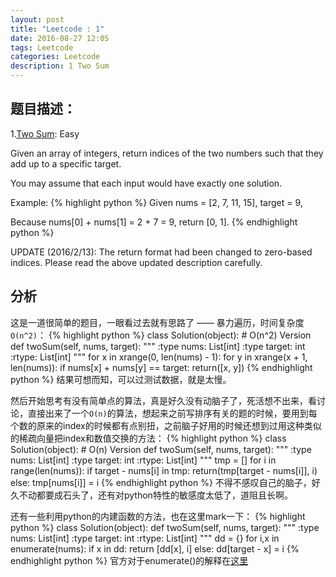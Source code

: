 ```yaml
---
layout: post
title: "Leetcode : 1"
date: 2016-08-27 12:05
tags: Leetcode
categories: Leetcode
description: 1 Two Sum
---
```


## 题目描述：

1.[Two Sum](https://leetcode.com/problems/two-sum/): Easy

Given an array of integers, return indices of the two numbers such that they add up to a specific target.

You may assume that each input would have exactly one solution.

Example:
{% highlight python %}
Given nums = [2, 7, 11, 15], target = 9,

Because nums[0] + nums[1] = 2 + 7 = 9,
return [0, 1].
{% endhighlight python %}

UPDATE (2016/2/13):
The return format had been changed to zero-based indices. Please read the above updated description carefully.

## 分析

这是一道很简单的题目，一眼看过去就有思路了 —— 暴力遍历，时间复杂度`O(n^2)`：
{% highlight python %}
class Solution(object):
    # O(n^2) Version
    def twoSum(self, nums, target):
        """
        :type nums: List[int]
        :type target: int
        :rtype: List[int]
        """
        for x in xrange(0, len(nums) - 1):
            for y in xrange(x + 1, len(nums)):
                if nums[x] + nums[y] == target:
                    return([x, y])
{% endhighlight python %}
结果可想而知，可以过测试数据，就是太慢。

然后开始思考有没有简单点的算法，真是好久没有动脑子了，死活想不出来，看讨论，直接出来了一个`O(n)`的算法，想起来之前写排序有关的题的时候，要用到每个数的原来的index的时候都有点别扭，之前脑子好用的时候还想到过用这种类似的稀疏向量把index和数值交换的方法：
{% highlight python %}
class Solution(object):
    # O(n) Version
    def twoSum(self, nums, target):
        """
        :type nums: List[int]
        :type target: int
        :rtype: List[int]
        """
        tmp = []
        for i in range(len(nums)):
            if target - nums[i] in tmp:
                return(tmp[target - nums[i]], i)
            else:
                tmp[nums[i]] = i
{% endhighlight python %}
不得不感叹自己的脑子，好久不动都要成石头了，还有对python特性的敏感度太低了，道阻且长啊。

还有一些利用python的内建函数的方法，也在这里mark一下：
{% highlight python %}
class Solution(object):
    def twoSum(self, nums, target):
        """
        :type nums: List[int]
        :type target: int
        :rtype: List[int]
        """
        dd = {}
        for i,x in enumerate(nums):
            if x in dd:
                return [dd[x], i]
            else:
                dd[target - x] = i
{% endhighlight python %}
官方对于enumerate()的解释在[这里](https://docs.python.org/2/library/functions.html#enumerate)
